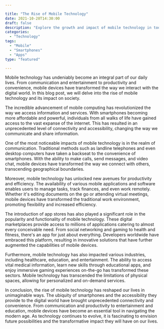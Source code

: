 ```yaml
---

title: "The Rise of Mobile Technology"
date: 2021-10-28T14:30:00
draft: false
description: "Explore the growth and impact of mobile technology in today's digital age."
categories:
  - "Technology"
tags:
  - "Mobile"
  - "Smartphones"
  - "Apps"
type: "featured"

---
```


Mobile technology has undeniably become an integral part of our daily lives. From communication and entertainment to productivity and convenience, mobile devices have transformed the way we interact with the digital world. In this blog post, we will delve into the rise of mobile technology and its impact on society.

The incredible advancement of mobile computing has revolutionized the way we access information and services. With smartphones becoming more affordable and powerful, individuals from all walks of life have gained access to the vast expanse of the internet. This has resulted in an unprecedented level of connectivity and accessibility, changing the way we communicate and share information.

One of the most noticeable impacts of mobile technology is in the realm of communication. Traditional methods such as landline telephones and even desktop computers have taken a backseat to the convenience of smartphones. With the ability to make calls, send messages, and video chat, mobile devices have transformed the way we connect with others, transcending geographical boundaries.

Moreover, mobile technology has unlocked new avenues for productivity and efficiency. The availability of various mobile applications and software enables users to manage tasks, track finances, and even work remotely. Whether it's editing documents on the go or attending virtual meetings, mobile devices have transformed the traditional work environment, promoting flexibility and increased efficiency.

The introduction of app stores has also played a significant role in the popularity and functionality of mobile technology. These digital marketplaces provide access to millions of applications catering to almost every conceivable need. From social networking and gaming to health and fitness, there's an app for just about everything. Developers worldwide have embraced this platform, resulting in innovative solutions that have further augmented the capabilities of mobile devices.

Furthermore, mobile technology has also impacted various industries, including healthcare, education, and entertainment. The ability to access vital medical information, learn new skills through educational apps, and enjoy immersive gaming experiences on-the-go has transformed these sectors. Mobile technology has transcended the limitations of physical spaces, allowing for personalized and on-demand services.

In conclusion, the rise of mobile technology has reshaped our lives in unimaginable ways. The ubiquity of smartphones and the accessibility they provide to the digital world have brought unprecedented connectivity and convenience. From communication and productivity to entertainment and education, mobile devices have become an essential tool in navigating the modern age. As technology continues to evolve, it is fascinating to envision future possibilities and the transformative impact they will have on our lives.
